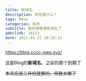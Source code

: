 ```yaml
---
title: 新域名
description: 你在看什么？
tags: Hexo
categories: 技术
subtitle: 我的博客换新域名了
abbrlink: 18123
date: 2021-03-27 10:19:13
---
```


https://blog.cccc-owo.xyz/

这是Blog的**新域名**，之前的那个到期了

~~本来应该二月份就换的，但我太懒了~~